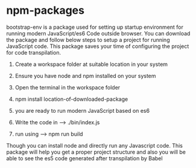 # npm-packages

bootstrap-env is a package used for setting up startup environment for running modern JavaScript/es6 Code outside browser. You can download the package and follow below steps to setup a project for running JavaScript code. This package saves your time of configuring the project for code transpilation.

1) Create a workspace folder at suitable location in your system

2) Ensure you have node and npm installed on your system

3) Open the terminal in the workspace folder

4) npm install location-of-downloaded-package
  
5) you are ready to run modern JavaScript based on es6 

6) Write the code in --> ./bin/index.js

7) run using --> npm run build

Though you can install node and directly run any Javascript code. This package will help you get a proper project structure and also you will be able to see the es5 code generated after transpilation by Babel
